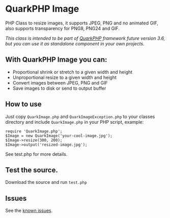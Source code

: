 QuarkPHP Image
==============

PHP Class to resize images, it supports JPEG, PNG and no animated GIF, also supports transparency for PNG8, PNG24 and GIF.

_This class is intended to be part of [QuarkPHP](Quark-PHP-Framwork) framework future version 3.6, but you can use it as standalone component in your own projects._

With QuarkPHP Image you can:
-------

* Proportional shrink or stretch to a given width and height
* Unproportional resize to a given width and height
* Convert images between JPEG, PNG and GIF
* Save images to disk or send to output buffer

How to use
----------

Just copy `QuarkImage.php` and `QuarkImageException.php` to your classes directory and include `QuarkImage.php` in your PHP script, example:

    require 'QuarkImage.php';
    $Image = new QuarkImage('your-cool-image.jpg');
    $Image->resize(300, 200);
    $Image->output('resized-image.jpg');
    
See test.php for more details.

Test the source.
----------------

Download the source and run `test.php`

Issues
------
See the [known issues](image-resizer/issues/).
